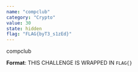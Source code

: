 ```yaml
---
name: "compclub"
category: "Crypto"
value: 30
state: hidden
flag: "FLAG{byT3_s1zEd}"
---
```


compclub


**Format**: THIS CHALLENGE IS WRAPPED IN `FLAG{}`
